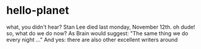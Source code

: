 # hello-planet

what, you didn't hear? Stan Lee died last monday, November 12th.
oh dude!
so, what do we do now?
As Brain would suggest: "The same thing we do every night ..."
And yes: there are also other excellent writers around

